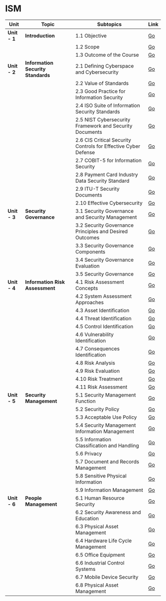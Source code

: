 # ISM

| **Unit** | **Topic** | **Subtopics** | **Link** |
|----------|-----------|---------------|----------|
| **Unit - 1** | **Introduction** | 1.1 Objective | [Go]() |
| | | 1.2 Scope | [Go]() |
| | | 1.3 Outcome of the Course | [Go]() |
| **Unit - 2** | **Information Security Standards** | 2.1 Defining Cyberspace and Cybersecurity | [Go]() |
| | | 2.2 Value of Standards | [Go]() |
| | | 2.3 Good Practice for Information Security | [Go]() |
| | | 2.4 ISO Suite of Information Security Standards | [Go]() |
| | | 2.5 NIST Cybersecurity Framework and Security Documents | [Go]() |
| | | 2.6 CIS Critical Security Controls for Effective Cyber Defense | [Go]() |
| | | 2.7 COBIT-5 for Information Security | [Go]() |
| | | 2.8 Payment Card Industry Data Security Standard | [Go]() |
| | | 2.9 ITU-T Security Documents | [Go]() |
| | | 2.10 Effective Cybersecurity | [Go]() |
| **Unit - 3** | **Security Governance** | 3.1 Security Governance and Security Management | [Go]() |
| | | 3.2 Security Governance Principles and Desired Outcomes | [Go]() |
| | | 3.3 Security Governance Components | [Go]() |
| | | 3.4 Security Governance Evaluation | [Go]() |
| | | 3.5 Security Governance | [Go]() |
| **Unit - 4** | **Information Risk Assessment** | 4.1 Risk Assessment Concepts | [Go]() |
| | | 4.2 System Assessment Approaches | [Go]() |
| | | 4.3 Asset Identification | [Go]() |
| | | 4.4 Threat Identification | [Go]() |
| | | 4.5 Control Identification | [Go]() |
| | | 4.6 Vulnerability Identification | [Go]() |
| | | 4.7 Consequences Identification | [Go]() |
| | | 4.8 Risk Analysis | [Go]() |
| | | 4.9 Risk Evaluation | [Go]() |
| | | 4.10 Risk Treatment | [Go]() |
| | | 4.11 Risk Assessment | [Go]() |
| **Unit - 5** | **Security Management** | 5.1 Security Management Function | [Go]() |
| | | 5.2 Security Policy | [Go]() |
| | | 5.3 Acceptable Use Policy | [Go]() |
| | | 5.4 Security Management Information Management | [Go]() |
| | | 5.5 Information Classification and Handling | [Go]() |
| | | 5.6 Privacy | [Go]() |
| | | 5.7 Document and Records Management | [Go]() |
| | | 5.8 Sensitive Physical Information | [Go]() |
| | | 5.9 Information Management | [Go]() |
| **Unit - 6** | **People Management** | 6.1 Human Resource Security | [Go]() |
| | | 6.2 Security Awareness and Education | [Go]() |
| | | 6.3 Physical Asset Management | [Go]() |
| | | 6.4 Hardware Life Cycle Management | [Go]() |
| | | 6.5 Office Equipment | [Go]() |
| | | 6.6 Industrial Control Systems | [Go]() |
| | | 6.7 Mobile Device Security | [Go]() |
| | | 6.8 Physical Asset Management | [Go]() |

 
